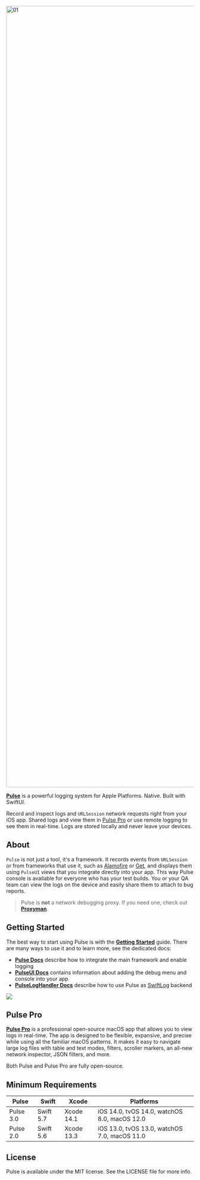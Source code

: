 <br/>

<img width="2100" alt="01" src="https://user-images.githubusercontent.com/1567433/214217085-9bb92b02-045c-4760-a914-e12d76669153.png">

[**Pulse**](https://kean.blog/pulse/home) is a powerful logging system for Apple Platforms. Native. Built with SwiftUI.

Record and inspect logs and `URLSession` network requests right from your iOS app. Shared logs and view them in [Pulse Pro](https://kean.blog/pulse/pro) or use remote logging to see them in real-time. Logs are stored locally and never leave your devices.

## About

`Pulse` is not just a tool, it's a framework. It records events from `URLSession` or from frameworks that use it, such as [Alamofire](https://github.com/Alamofire/Alamofire) or [Get](https://github.com/kean/Get), and displays them using `PulseUI` views that you integrate directly into your app. This way Pulse console is available for everyone who has your test builds. You or your QA team can view the logs on the device and easily share them to attach to bug reports.

> Pulse is **not** a network debugging proxy. If you need one, check out [**Proxyman**](https://proxyman.io).

## Getting Started

The best way to start using Pulse is with the [**Getting Started**](https://kean-docs.github.io/pulse/documentation/pulse/gettingstarted) guide. There are many ways to use it and to learn more, see the dedicated docs: 

- [**Pulse Docs**](https://kean-docs.github.io/pulse/documentation/pulse/) describe how to integrate the main framework and enable logging
- [**PulseUI Docs**](https://kean-docs.github.io/pulseui/documentation/pulseui/) contains information about adding the debug menu and console into your app
- [**PulseLogHandler Docs**](https://kean-docs.github.io/pulseloghandler/documentation/pulseloghandler/) describe how to use Pulse as [SwiftLog](https://github.com/apple/swift-log) backend

<a href="https://kean.blog/pulse/home">
<img src="https://user-images.githubusercontent.com/1567433/184552639-cf6765df-b5af-416b-95d3-0204e32df9d6.png">
</a>

## Pulse Pro

[**Pulse Pro**](https://kean.blog/pulse/pro) is a professional open-source macOS app that allows you to view logs in real-time. The app is designed to be flexible, expansive, and precise while using all the familiar macOS patterns. It makes it easy to navigate large log files with table and text modes, filters, scroller markers, an all-new network inspector, JSON filters, and more.

Both Pulse and Pulse Pro are fully open-source.

## Minimum Requirements

| Pulse      | Swift     | Xcode       | Platforms                                    |
|------------|-----------|-------------|----------------------------------------------|
| Pulse 3.0  | Swift 5.7 | Xcode 14.1  | iOS 14.0, tvOS 14.0, watchOS 8.0, macOS 12.0 |
| Pulse 2.0  | Swift 5.6 | Xcode 13.3  | iOS 13.0, tvOS 13.0, watchOS 7.0, macOS 11.0 |

## License

Pulse is available under the MIT license. See the LICENSE file for more info.
